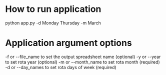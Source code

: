 # How to run application  
python app.py -d  Monday Thursday -m March

# Application argument options
-f or --file_name  to set the output spreadsheet name (optional)
-y or --year       to set rota year (optional)
-m or --month_name to set rota month (required)
-d or --day_names  to set rota days of week (required)

